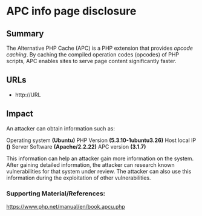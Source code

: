 
# APC info page disclosure 

## Summary
The Alternative PHP Cache (APC) is a PHP extension that provides _opcode caching_. By caching the compiled operation codes (opcodes) of PHP scripts, APC enables sites to serve page content significantly faster. 

## URLs

- http://URL

## Impact

An attacker can obtain information such as:

Operating system **(Ubuntu)**
PHP Version **(5.3.10-1ubuntu3.26)**
Host local IP  **()**
Server Software **(Apache/2.2.22)**
APC version **(3.1.7)**

This information can help an attacker gain more information on the system. After gaining detailed information, the attacker can research known vulnerabilities for that system under review. The attacker can also use this information during the exploitation of other vulnerabilities.

### Supporting Material/References:
https://www.php.net/manual/en/book.apcu.php




